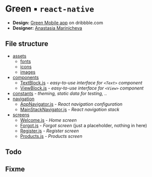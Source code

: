 # Green ▪ `react-native`
- **Design:** [Green Mobile app] on dribbble.com
- **Designer:** [Anastasia Marinicheva]

[Green Mobile app]: https://dribbble.com/shots/6930348-Green-Mobile-App
[Anastasia Marinicheva]: https://dribbble.com/anmarinicheva


## File structure
- [assets]
    - [fonts]
    - [icons]
    - [images]
- [components]
    - [TextBlock.js] - _easy-to-use interface for `<Text>` component_
    - [ViewBlock.js] - _easy-to-use interface for `<View>` component_
- [constants] - _theming, static data for testing, .._
- [navigation]
    - [AppNavigator.js] - _React navigation configuration_
    - [MainStackNavigator.js] - _React navigation stack_
- [screens]
    - [Welcome.js] - _Home screen_
    - [Forgot.js] - _Forgot screen_ (just a placeholder, nothing in here)
    - [Register.js] - _Register screen_
    - [Products.js] - _Products screen_

[assets]: ./assets
[fonts]: ./assets/fonts
[icons]: ./assets/icons
[images]: ./assets/images

[components]: ./components
[TextBlock.js]: ./components/TextBlock.js
[ViewBlock.js]: ./components/ViewBlock.js

[constants]: ./constants

[navigation]: ./navigation
[AppNavigator.js]: ./navigation/AppNavigator.js
[MainStackNavigator.js]: ./navigation/MainStackNavigator.js

[screens]: ./screens
[Welcome.js]: ./screens/Welcome.js
[Forgot.js]: ./screens/Forgot.js
[Register.js]: ./screens/Register.js
[Products.js]: ./screens/Products.js

## Todo

## Fixme
